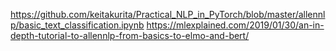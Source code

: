 https://github.com/keitakurita/Practical_NLP_in_PyTorch/blob/master/allennlp/basic_text_classification.ipynb
https://mlexplained.com/2019/01/30/an-in-depth-tutorial-to-allennlp-from-basics-to-elmo-and-bert/
